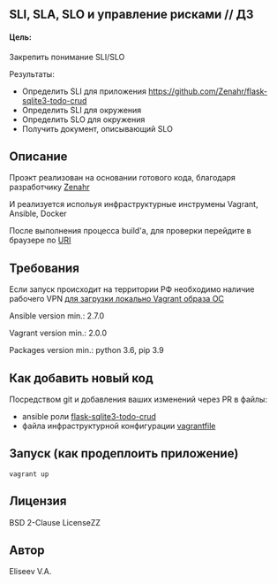 SLI, SLA, SLO и управление рисками // ДЗ
-------------
#### Цель:
Закрепить понимание SLI/SLO

Результаты:

* Определить SLI для приложения https://github.com/Zenahr/flask-sqlite3-todo-crud
* Определить SLI для окружения
* Определить SLO для окружения
* Получить документ, описывающий SLO

Описание
------------
Проэкт реализован на основании готового кода, благодаря разработчику [Zenahr](https://github.com/Zenahr/flask-sqlite3-todo-crud)

И реализуется испольуя инфраструктурные инструмены Vagrant, Ansible, Docker

После выполнения процесса build'а, для проверки перейдите в браузере по [URI](http://127.0.0.1:5000/)

Требования
------------
Если запуск происходит на территории РФ необходимо наличие рабочего VPN [для загрузки локально Vagrant образа ОС](https://vagrantcloud.com/)

Ansible version min.: 2.7.0

Vagrant version min.: 2.0.0

Packages version min.: python 3.6, pip 3.9

Как добавить новый код
------------
Посредством git и добавления ваших изменений через PR в файлы:
- ansible роли [flask-sqlite3-todo-crud](https://raw.githubusercontent.com/kyourselfer/OTUS_SRE202207/main/03_basic-of-SRE/flask-sqlite3-todo-crud/)
- файла инфраструктурной конфигурации [vagrantfile](https://raw.githubusercontent.com/kyourselfer/OTUS_SRE202207/main/03_basic-of-SRE/Vagrantfile)

Запуск (как продеплоить приложение)
------------
`vagrant up`

Лицензия
-------------

BSD 2-Clause LicenseZZ

Автор
-------------
Eliseev V.A.